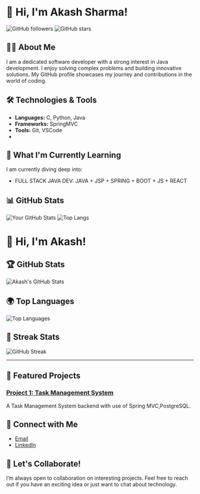 # 👋 Hi, I'm Akash Sharma!

![GitHub followers](https://img.shields.io/github/followers/yourusername?style=social) ![GitHub stars](https://img.shields.io/github/stars/yourusername?style=social)

## 🧑‍💻 About Me

I am a dedicated software developer with a strong interest in Java development. I enjoy solving complex problems and building innovative solutions. My GitHub profile showcases my journey and contributions in the world of coding.

## 🛠️ Technologies & Tools

- **Languages:** C, Python, Java
- **Frameworks:** SpringMVC
- **Tools:** Git,  VSCode
- 

## 🌱 What I'm Currently Learning

I am currently diving deep into:
- FULL STACK JAVA DEV: JAVA + JSP + SPRING + BOOT + JS + REACT

## 📊 GitHub Stats

![Your GitHub Stats](https://github-readme-stats.vercel.app/api?username=Akash030605&show_icons=true&theme=dracula)
![Top Langs](https://github-readme-stats.vercel.app/api/top-langs/?username=Akash030605&layout=compact&theme=dracula)

# 👋 Hi, I'm Akash!

## 🏆 GitHub Stats
![Akash's GitHub Stats](https://github-readme-stats.vercel.app/api?username=Akash030605&show_icons=true&hide_border=true&count_private=true&theme=radical&bg_color=30,000000,2c3e50)

## 🌍 Top Languages
![Top Languages](https://github-readme-stats.vercel.app/api/top-langs/?username=Akash030605&layout=compact&hide_border=true&theme=radical&bg_color=30,000000,2c3e50)

## 🎨 Streak Stats
![GitHub Streak](https://github-readme-streak-stats.herokuapp.com/?user=Akash030605&theme=radical&hide_border=true&background=00000000)

---

## 🔭 Featured Projects

### [Project 1: Task Management System](https://github.com/Akash030605/TaskManagementSystem.git)
A Task Management System backend with use of Spring MVC,PostgreSQL.



## 🤝 Connect with Me

- [Email](mailto:akki030605@gmail.com)
- [LinkedIn]((https://www.linkedin.com/in/akash-sharma-95b984291/))
  

## 💬 Let's Collaborate!

I’m always open to collaboration on interesting projects. Feel free to reach out if you have an exciting idea or just want to chat about technology.
